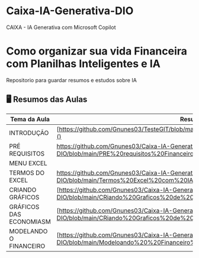 # Caixa-IA-Generativa-DIO
CAIXA - IA Generativa com Microsoft Copilot

# Como organizar sua vida Financeira com Planilhas Inteligentes e IA
Repositorio para guardar resumos e estudos sobre IA

## 🖥️ Resumos das Aulas
| Tema da Aula | Resumos |
|-------|-----------|
| INTRODUÇÃO| [https://github.com/Gnunes03/TesteGIT/blob/main/introducao%20financeiro%20com%20IA.pdf]() |
| PRÉ REQUISITOS| [https://github.com/Gnunes03/Caixa-IA-Generativa-DIO/blob/main/PRE%20requisitos%20Financeiro%20com%20IA.pdf)]() |
| MENU EXCEL | |[https://github.com/Gnunes03/Caixa-IA-Generativa-DIO/blob/main/menu%20Excel%20Financeiro%20IA.pdf]() |
| TERMOS DO EXCEL|[https://github.com/Gnunes03/Caixa-IA-Generativa-DIO/blob/main/Termos%20Excel%20com%20IA.pdf])]() |
| CRIANDO GRÁFICOS| [https://github.com/Gnunes03/Caixa-IA-Generativa-DIO/blob/main/CRiando%20Graficos%20de%20economias%20Financeiro%20com%20IA.pdf]() |
| GRÁFICOS DAS ECONOMIASM|[https://github.com/Gnunes03/Caixa-IA-Generativa-DIO/blob/main/CRiando%20Graficos%20de%20economias%20Financeiro%20com%20IA.pdf]() |
| MODELANDO O FINANCEIRO| [https://github.com/Gnunes03/Caixa-IA-Generativa-DIO/blob/main/Modeloando%20%20Financeiro%20IA.pdf]() |
